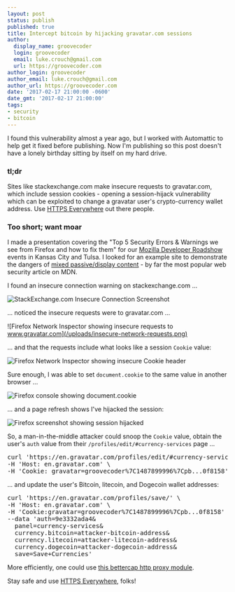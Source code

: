 ```yaml
---
layout: post
status: publish
published: true
title: Intercept bitcoin by hijacking gravatar.com sessions
author:
  display_name: groovecoder
  login: groovecoder
  email: luke.crouch@gmail.com
  url: https://groovecoder.com
author_login: groovecoder
author_email: luke.crouch@gmail.com
author_url: https://groovecoder.com
date: '2017-02-17 21:00:00 -0600'
date_gmt: '2017-02-17 21:00:00'
tags:
- security
- bitcoin
---
```

I found this vulnerability almost a year ago, but I worked with Automattic to
help get it fixed before publishing. Now I'm publishing so this post doesn't
have a lonely birthday sitting by itself on my hard drive.
### tl;dr
Sites like stackexchange.com make insecure requests to gravatar.com, which
include session cookies - opening a session-hijack vulnerability which
can be exploited to change a gravatar user's crypto-currency wallet address.
Use [HTTPS Everywhere](https://www.eff.org/https-everywhere) out there people.

### Too short; want moar
I made a presentation covering the "Top 5 Security Errors & Warnings
we see from Firefox and how to fix them" for our [Mozilla Developer
Roadshow](https://hacks.mozilla.org/2017/02/devroadshow/) events in Kansas City
and Tulsa. I looked for an example site to demonstrate the dangers of [mixed passive/display
content](https://developer.mozilla.org/en-US/docs/Web/Security/Mixed_content#Mixed_passivedisplay_content) - 
by far the most popular web security article on MDN.

I found an insecure connection warning on stackexchange.com ...

![StackExchange.com Insecure Connection
Screenshot](/uploads/insecure-stackexchange.png)

... noticed the insecure requests were to gravatar.com ...

![Firefox Network Inspector showing insecure requests to
www.gravatar.com](/uploads/insecure-network-requests.png)

... and that the requests include what looks like a session `Cookie` value:

![Firefox Network Inspector showing insecure Cookie
header](/uploads/insecure-cookie-header.png)

Sure enough, I was able to set `document.cookie` to the same value in another
browser ...

![Firefox console showing
document.cookie](/uploads/insecure-document-cookie.png)

... and a page refresh shows I've hijacked the session:

![Firefox screenshot showing session
hijacked](/uploads/insecure-session-hijacked.png)

So, a man-in-the-middle attacker could snoop the `Cookie` value, obtain the
user's `auth` value from their `/profiles/edit/#currency-services` page ...

<pre>
curl 'https://en.gravatar.com/profiles/edit/#currency-services' \
-H 'Host: en.gravatar.com' \
-H 'Cookie: gravatar=groovecoder%7C1487899996%7Cpb...0f8158'
</pre>

... and update the user's Bitcoin, litecoin, and Dogecoin wallet addresses:

<pre>
curl 'https://en.gravatar.com/profiles/save/' \
-H 'Host: en.gravatar.com' \
-H 'Cookie:gravatar=groovecoder%7C1487899996%7Cpb...0f8158' \
--data 'auth=9e3332ada4&
  panel=currency-services&
  currency.bitcoin=attacker-bitcoin-address&
  currency.litecoin=attacker-litecoin-address&
  currency.dogecoin=attacker-dogecoin-address&
  save=Save+Currencies'
</pre>

More efficiently, one could use [this bettercap http proxy
module](https://gist.github.com/groovecoder/cd66b8b9527917120787813352099448).

Stay safe and use [HTTPS Everywhere](https://www.eff.org/https-everywhere),
folks!
